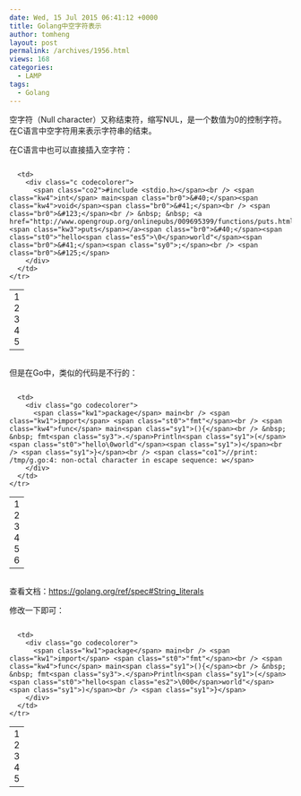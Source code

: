 ```yaml
---
date: Wed, 15 Jul 2015 06:41:12 +0000
title: Golang中空字符表示
author: tomheng
layout: post
permalink: /archives/1956.html
views: 168
categories:
  - LAMP
tags:
  - Golang
---
```

空字符（Null character）又称结束符，缩写NUL，是一个数值为0的控制字符。在C语言中空字符用来表示字符串的结束。

在C语言中也可以直接插入空字符：

<div class="codecolorer-container c blackboard" style="overflow:auto;white-space:nowrap;">
  <table cellspacing="0" cellpadding="0">
    <tr>
      <td class="line-numbers">
        <div>
          1<br />2<br />3<br />4<br />5<br />
        </div>
      </td>
      
      <td>
        <div class="c codecolorer">
          <span class="co2">#include <stdio.h></span><br /> <span class="kw4">int</span> main<span class="br0">&#40;</span><span class="kw4">void</span><span class="br0">&#41;</span><br /> <span class="br0">&#123;</span><br /> &nbsp; &nbsp; <a href="http://www.opengroup.org/onlinepubs/009695399/functions/puts.html"><span class="kw3">puts</span></a><span class="br0">&#40;</span><span class="st0">"hello<span class="es5">\0</span>world"</span><span class="br0">&#41;</span><span class="sy0">;</span><br /> <span class="br0">&#125;</span>
        </div>
      </td>
    </tr>
  </table>
</div>

但是在Go中，类似的代码是不行的：

<div class="codecolorer-container go blackboard" style="overflow:auto;white-space:nowrap;">
  <table cellspacing="0" cellpadding="0">
    <tr>
      <td class="line-numbers">
        <div>
          1<br />2<br />3<br />4<br />5<br />6<br />
        </div>
      </td>
      
      <td>
        <div class="go codecolorer">
          <span class="kw1">package</span> main<br /> <span class="kw1">import</span> <span class="st0">"fmt"</span><br /> <span class="kw4">func</span> main<span class="sy1">(){</span><br /> &nbsp; &nbsp; fmt<span class="sy3">.</span>Println<span class="sy1">(</span><span class="st0">"hello\0world"</span><span class="sy1">)</span><br /> <span class="sy1">}</span><br /> <span class="co1">//print: /tmp/g.go:4: non-octal character in escape sequence: w</span>
        </div>
      </td>
    </tr>
  </table>
</div>

查看文档：https://golang.org/ref/spec#String_literals

修改一下即可：

<div class="codecolorer-container go blackboard" style="overflow:auto;white-space:nowrap;">
  <table cellspacing="0" cellpadding="0">
    <tr>
      <td class="line-numbers">
        <div>
          1<br />2<br />3<br />4<br />5<br />
        </div>
      </td>
      
      <td>
        <div class="go codecolorer">
          <span class="kw1">package</span> main<br /> <span class="kw1">import</span> <span class="st0">"fmt"</span><br /> <span class="kw4">func</span> main<span class="sy1">(){</span><br /> &nbsp; &nbsp; fmt<span class="sy3">.</span>Println<span class="sy1">(</span><span class="st0">"hello<span class="es2">\000</span>world"</span><span class="sy1">)</span><br /> <span class="sy1">}</span>
        </div>
      </td>
    </tr>
  </table>
</div>
